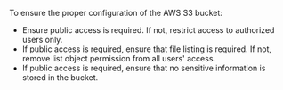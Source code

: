 To ensure the proper configuration of the AWS S3 bucket:

- Ensure public access is required. If not, restrict access to
  authorized users only.
- If public access is required, ensure that file listing is required. If not, remove list object permission from all users' access.
- If public access is required, ensure that no sensitive information
  is stored in the bucket.
